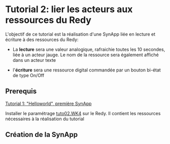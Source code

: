 # Tutorial 2: lier les acteurs aux ressources du Redy

L'objectif de ce tutorial est la réalisation d'une SynApp liée en lecture et écriture à des ressources du Redy:
* La **lecture** sera une valeur analogique, rafraichie toutes les 10 secondes, liée à un acteur jauge. Le nom de la ressource sera également affiché dans un acteur texte

* l'**écriture** sera une ressource digital commandée par un bouton bi-état de type On/Off

## Prerequis

[Tutorial 1: "Helloworld", première SynApp](tuto01Helloworld.md)

Installer le paramétrage [tuto02.WK4](tuto02.WK4) sur le Redy. Il contient les ressources nécessaires à la réalisation du tutorial

## Création de la SynApp
